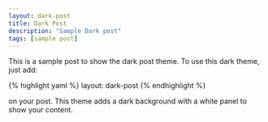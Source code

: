 ```yaml
---
layout: dark-post
title: Dark Post
description: "Sample Dark post"
tags: [sample post]
---
```


This is a sample post to show the dark post theme. To use this dark theme, just add:

{% highlight yaml %}
    layout: dark-post
{% endhighlight %}

on your post. This theme adds a dark background with a white panel to show your content.

